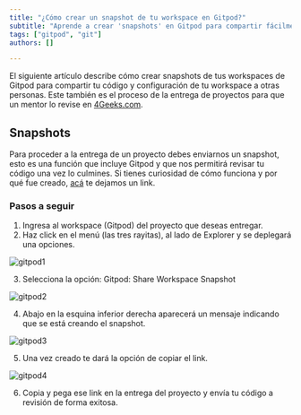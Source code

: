 ```yaml
---
title: "¿Cómo crear un snapshot de tu workspace en Gitpod?"
subtitle: "Aprende a crear 'snapshots' en Gitpod para compartir fácilmente tu proyecto de programación y la configuración de tu espacio de trabajo. ¡Domina esta función en tan solo unos clics!"
tags: ["gitpod", "git"]
authors: []

---
```


El siguiente artículo describe cómo crear snapshots de tus workspaces de Gitpod para compartir tu código y configuración de tu workspace a otras personas. Este también es el proceso de la entrega de proyectos para que un mentor lo revise en [4Geeks.com](https://4geeks.com/).

## Snapshots

Para proceder a la entrega de un proyecto debes enviarnos un snapshot, esto es una función que incluye Gitpod y que nos permitirá revisar tu código una vez lo culmines. Si tienes curiosidad de cómo funciona y por qué fue creado, [acá](https://www.gitpod.io/docs/configure/workspaces/collaboration) te dejamos un link. 

### Pasos a seguir

1. Ingresa al workspace (Gitpod) del proyecto que deseas entregar. 
2. Haz click en el menú (las tres rayitas), al lado de Explorer y se deplegará una opciones.

![gitpod1](https://i.imgur.com/0fn9NgK.png?raw=true)

3. Selecciona la opción: Gitpod: Share Workspace Snapshot 

![gitpod2](https://i.imgur.com/vouchzg.png?raw=true)

4. Abajo en la esquina inferior derecha aparecerá un mensaje indicando que se está creando el snapshot.

![gitpod3](https://i.imgur.com/ELVK28B.png?raw=true)

5. Una vez creado te dará la opción de copiar el link.

![gitpod4](https://i.imgur.com/ciPSSu9.png?raw=true)

6. Copia y pega ese link en la entrega del proyecto y envía tu código a revisión de forma exitosa.  

